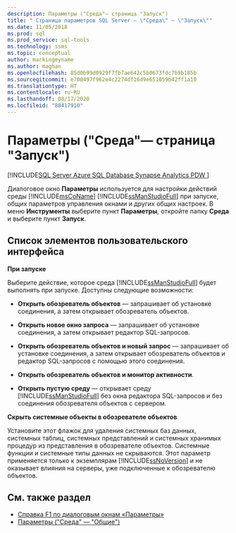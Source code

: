 ```yaml
---
description: Параметры ("Среда"— страница "Запуск")
title: " Страница параметров SQL Server — \"Среда\" — \"Запуск\""
ms.date: 11/05/2018
ms.prod: sql
ms.prod_service: sql-tools
ms.technology: ssms
ms.topic: conceptual
author: markingmyname
ms.author: maghan
ms.openlocfilehash: 85d0b99d0929f7fb7ae642c5b0673fdc7b9b185b
ms.sourcegitcommit: e700497f962e4c2274df16d9e651059b42ff1a10
ms.translationtype: HT
ms.contentlocale: ru-RU
ms.lasthandoff: 08/17/2020
ms.locfileid: "88417910"
---
```

# <a name="options-environment---startup-page"></a>Параметры ("Среда"— страница "Запуск")

[!INCLUDE[SQL Server Azure SQL Database Synapse Analytics PDW ](../../includes/applies-to-version/sql-asdb-asdbmi-asa-pdw.md)]

Диалоговое окно **Параметры** используется для настройки действий среды [!INCLUDE[msCoName](../../includes/msconame_md.md)] [!INCLUDE[ssManStudioFull](../../includes/ssmanstudiofull-md.md)] при запуске, общих параметров управления окнами и других общих настроек. В меню **Инструменты** выберите пункт **Параметры**, откройте папку **Среда** и выберите пункт **Запуск**.

## <a name="ui-element-list"></a>Список элементов пользовательского интерфейса

**При запуске**

Выберите действие, которое среда [!INCLUDE[ssManStudioFull](../../includes/ssmanstudiofull-md.md)] будет выполнять при запуске. Доступны следующие возможности:

- **Открыть обозреватель объектов** — запрашивает об установке соединения, а затем открывает обозреватель объектов.

- **Открыть новое окно запроса** — запрашивает об установке соединения, а затем открывает редактор SQL-запросов.

- **Открыть обозреватель объектов и новый запрос** — запрашивает об установке соединения, а затем открывает обозреватель объектов и редактор SQL-запросов с помощью этого соединения.

- **Открыть обозреватель объектов и монитор активности**.

- **Открыть пустую среду** — открывает среду [!INCLUDE[ssManStudioFull](../../includes/ssmanstudiofull-md.md)] без окна редактора SQL-запросов и без соединения обозревателя объектов с сервером.

**Скрыть системные объекты в обозревателе объектов**

Установите этот флажок для удаления системных баз данных, системных таблиц, системных представлений и системных хранимых процедур из представления в обозревателе объектов. Системные функции и системные типы данных не скрываются. Этот параметр применяется только к экземплярам [!INCLUDE[ssNoVersion](../../includes/ssnoversion-md.md)] и не оказывает влияния на серверы, уже подключенные к обозревателю объектов.

## <a name="see-also"></a>См. также раздел

- [Справка F1 по диалоговым окнам «Параметры»](options-dialog-boxes-f1-help.md)
- [Параметры ("Среда" — "Общие")](options-environment-general-page.md)
